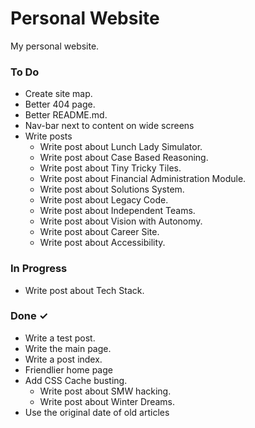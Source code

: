 # Personal Website
My personal website.

### To Do

- Create site map.  
- Better 404 page.  
- Better README.md.  
- Nav-bar next to content on wide screens  
- Write posts  
  - Write post about Lunch Lady Simulator.  
  - Write post about Case Based Reasoning.  
  - Write post about Tiny Tricky Tiles.  
  - Write post about Financial Administration Module.  
  - Write post about Solutions System.  
  - Write post about Legacy Code.  
  - Write post about Independent Teams.  
  - Write post about Vision with Autonomy.  
  - Write post about Career Site.  
  - Write post about Accessibility.  

### In Progress

  - Write post about Tech Stack.  

### Done ✓

- Write a test post.  
- Write the main page.  
- Write a post index.  
- Friendlier home page  
- Add CSS Cache busting.  
  - Write post about SMW hacking.  
  - Write post about Winter Dreams.  
- Use the original date of old articles  

